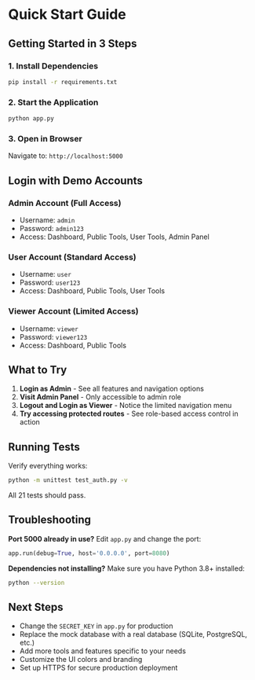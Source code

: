 # Quick Start Guide

## Getting Started in 3 Steps

### 1. Install Dependencies
```bash
pip install -r requirements.txt
```

### 2. Start the Application
```bash
python app.py
```

### 3. Open in Browser
Navigate to: `http://localhost:5000`

## Login with Demo Accounts

### Admin Account (Full Access)
- Username: `admin`
- Password: `admin123`
- Access: Dashboard, Public Tools, User Tools, Admin Panel

### User Account (Standard Access)
- Username: `user`
- Password: `user123`
- Access: Dashboard, Public Tools, User Tools

### Viewer Account (Limited Access)
- Username: `viewer`
- Password: `viewer123`
- Access: Dashboard, Public Tools

## What to Try

1. **Login as Admin** - See all features and navigation options
2. **Visit Admin Panel** - Only accessible to admin role
3. **Logout and Login as Viewer** - Notice the limited navigation menu
4. **Try accessing protected routes** - See role-based access control in action

## Running Tests

Verify everything works:
```bash
python -m unittest test_auth.py -v
```

All 21 tests should pass.

## Troubleshooting

**Port 5000 already in use?**
Edit `app.py` and change the port:
```python
app.run(debug=True, host='0.0.0.0', port=8080)
```

**Dependencies not installing?**
Make sure you have Python 3.8+ installed:
```bash
python --version
```

## Next Steps

- Change the `SECRET_KEY` in `app.py` for production
- Replace the mock database with a real database (SQLite, PostgreSQL, etc.)
- Add more tools and features specific to your needs
- Customize the UI colors and branding
- Set up HTTPS for secure production deployment
